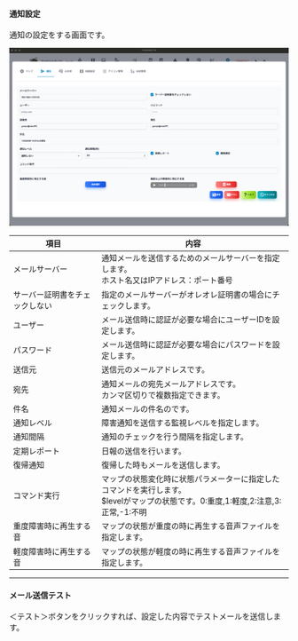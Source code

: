 #### 通知設定
<div class="text-xl">
通知の設定をする画面です。
</div>

![通知設定](../../help/ja/2023-11-29_05-01-22.png)

>>>

<div class="text-lg">

|項目|内容|
|----|----|
|メールサーバー|通知メールを送信するためのメールサーバーを指定します。<br>ホスト名又はIPアドレス：ポート番号|
|サーバー証明書をチェックしない|指定のメールサーバーがオレオレ証明書の場合にチェックします。|
|ユーザー|メール送信時に認証が必要な場合にユーザーIDを設定します。|
|パスワード|メール送信時に認証が必要な場合にパスワードを設定します。|
|送信元|送信元のメールアドレスです。|
|宛先|通知メールの宛先メールアドレスです。<br>カンマ区切りで複数指定できます。|
|件名|通知メールの件名のです。|
|通知レベル|障害通知を送信する監視レベルを指定します。|
|通知間隔|通知のチェックを行う間隔を指定します。|
|定期レポート|日報の送信を行います。|
|復帰通知|復帰した時もメールを送信します。|
|コマンド実行|マップの状態変化時に状態パラメーターに指定したコマンドを実行します。<br> $levelがマップの状態です。0:重度,1:軽度,2:注意,3:正常,-1:不明|
|重度障害時に再生する音|マップの状態が重度の時に再生する音声ファイルを指定します。|
|軽度障害時に再生する音|マップの状態が軽度の時に再生する音声ファイルを指定します。|

</div>

---
#### メール送信テスト

<div class="text-xl">
＜テスト＞ボタンをクリックすれば、設定した内容でテストメールを送信します。

</div>

